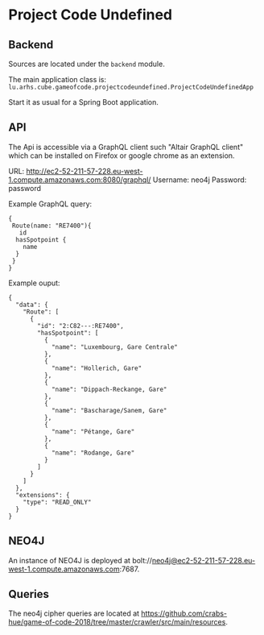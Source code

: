 # Project Code Undefined

## Backend

Sources are located under the `backend` module.

The main application class is:
`lu.arhs.cube.gameofcode.projectcodeundefined.ProjectCodeUndefinedApp`

Start it as usual for a Spring Boot application.

## API

The Api is accessible via a GraphQL client such "Altair GraphQL client" which can be installed on Firefox or google chrome as an extension.

URL: http://ec2-52-211-57-228.eu-west-1.compute.amazonaws.com:8080/graphql/
Username: neo4j
Password: password

Example GraphQL query:

```
{
 Route(name: "RE7400"){
   id
  hasSpotpoint {
    name
  }
 }
}
```

Example ouput:
```
{
  "data": {
    "Route": [
      {
        "id": "2:C82---:RE7400",
        "hasSpotpoint": [
          {
            "name": "Luxembourg, Gare Centrale"
          },
          {
            "name": "Hollerich, Gare"
          },
          {
            "name": "Dippach-Reckange, Gare"
          },
          {
            "name": "Bascharage/Sanem, Gare"
          },
          {
            "name": "Pétange, Gare"
          },
          {
            "name": "Rodange, Gare"
          }
        ]
      }
    ]
  },
  "extensions": {
    "type": "READ_ONLY"
  }
}
```

## NEO4J

An instance of NEO4J is deployed at bolt://neo4j@ec2-52-211-57-228.eu-west-1.compute.amazonaws.com:7687.

## Queries
The neo4j cipher queries are located at https://github.com/crabs-hue/game-of-code-2018/tree/master/crawler/src/main/resources.
